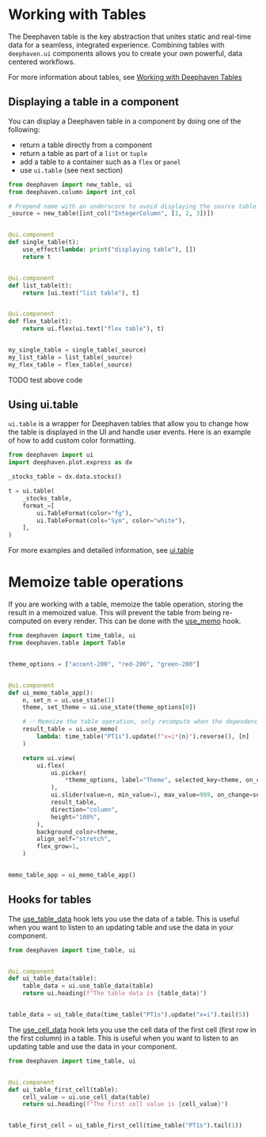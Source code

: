# Working with Tables

The Deephaven table is the key abstraction that unites static and real-time data for a seamless, integrated experience. Combining tables with `deephaven.ui` components allows you to create your own powerful, data centered workflows.

For more information about tables, see [Working with Deephaven Tables](/core/docs/getting-started/quickstart/#4-working-with-deephaven-tables)

## Displaying a table in a component

You can display a Deephaven table in a component by doing one of the following:

- return a table directly from a component
- return a table as part of a `list` or `tuple`
- add a table to a container such as a `flex` or `panel`
- use `ui.table` (see next section)

```python
from deephaven import new_table, ui
from deephaven.column import int_col

# Prepend name with an underscore to avoid displaying the source table
_source = new_table([int_col("IntegerColumn", [1, 2, 3])])


@ui.component
def single_table(t):
    use_effect(lambda: print("displaying table"), [])
    return t


@ui.component
def list_table(t):
    return [ui.text("list table"), t]


@ui.component
def flex_table(t):
    return ui.flex(ui.text("flex table"), t)


my_single_table = single_table(_source)
my_list_table = list_table(_source)
my_flex_table = flex_table(_source)
```

TODO test above code

## Using ui.table

`ui.table` is a wrapper for Deephaven tables that allow you to change how the table is displayed in the UI and handle user events. Here is an example of how to add custom color formatting.

```py
from deephaven import ui
import deephaven.plot.express as dx

_stocks_table = dx.data.stocks()

t = ui.table(
    _stocks_table,
    format_=[
        ui.TableFormat(color="fg"),
        ui.TableFormat(cols="Sym", color="white"),
    ],
)
```

For more examples and detailed information, see [ui.table](../components/table.md)

# Memoize table operations

If you are working with a table, memoize the table operation, storing the result in a memoized value. This will prevent the table from being re-computed on every render. This can be done with the [use_memo](../hooks/use_memo.md) hook.

```python
from deephaven import time_table, ui
from deephaven.table import Table


theme_options = ["accent-200", "red-200", "green-200"]


@ui.component
def ui_memo_table_app():
    n, set_n = ui.use_state(1)
    theme, set_theme = ui.use_state(theme_options[0])

    # ✅ Memoize the table operation, only recompute when the dependency `n` changes
    result_table = ui.use_memo(
        lambda: time_table("PT1s").update(f"x=i*{n}").reverse(), [n]
    )

    return ui.view(
        ui.flex(
            ui.picker(
                *theme_options, label="Theme", selected_key=theme, on_change=set_theme
            ),
            ui.slider(value=n, min_value=1, max_value=999, on_change=set_n, label="n"),
            result_table,
            direction="column",
            height="100%",
        ),
        background_color=theme,
        align_self="stretch",
        flex_grow=1,
    )


memo_table_app = ui_memo_table_app()
```

## Hooks for tables

The [use_table_data](../hooks/use_table_data.md) hook lets you use the data of a table. This is useful when you want to listen to an updating table and use the data in your component.

```python
from deephaven import time_table, ui


@ui.component
def ui_table_data(table):
    table_data = ui.use_table_data(table)
    return ui.heading(f"The table data is {table_data}")


table_data = ui_table_data(time_table("PT1s").update("x=i").tail(5))
```

The [use_cell_data](../hooks/use_cell_data.md) hook lets you use the cell data of the first cell (first row in the first column) in a table. This is useful when you want to listen to an updating table and use the data in your component.

```python
from deephaven import time_table, ui


@ui.component
def ui_table_first_cell(table):
    cell_value = ui.use_cell_data(table)
    return ui.heading(f"The first cell value is {cell_value}")


table_first_cell = ui_table_first_cell(time_table("PT1s").tail(1))
```
